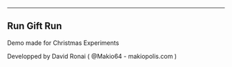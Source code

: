 ----------------------------
Run Gift Run
----------------------------

Demo made for Christmas Experiments

Developped by David Ronai ( @Makio64 - makiopolis.com )
